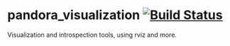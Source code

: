 pandora_visualization [![Build Status](http://jenkins.pandora.ee.auth.gr/buildStatus/icon?job=test-pandora_visualization/hydro-devel)](http://jenkins.pandora.ee.auth.gr/job/test-pandora_visualization/branch/hydro-devel/)
=====================

Visualization and introspection tools, using rviz and more.
